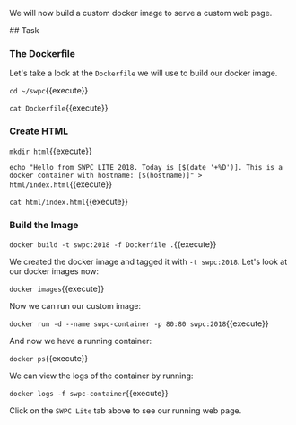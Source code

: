 We will now build a custom docker image to serve a custom web page.

## Task

### The Dockerfile

Let's take a look at the `Dockerfile` we will use to build our docker image.

`cd ~/swpc`{{execute}}

`cat Dockerfile`{{execute}}

### Create HTML

`mkdir html`{{execute}}

`echo "Hello from SWPC LITE 2018. Today is [$(date '+%D')]. This is a docker container with hostname: [$(hostname)]" > html/index.html`{{execute}}

`cat html/index.html`{{execute}}

### Build the Image

`docker build -t swpc:2018 -f Dockerfile .`{{execute}}

We created the docker image and tagged it with `-t swpc:2018`. Let's look at our docker images now:

`docker images`{{execute}}

Now we can run our custom image:

`docker run -d --name swpc-container -p 80:80 swpc:2018`{{execute}}

And now we have a running container:

`docker ps`{{execute}}

We can view the logs of the container by running:

`docker logs -f swpc-container`{{execute}}

Click on the `SWPC Lite` tab above to see our running web page.